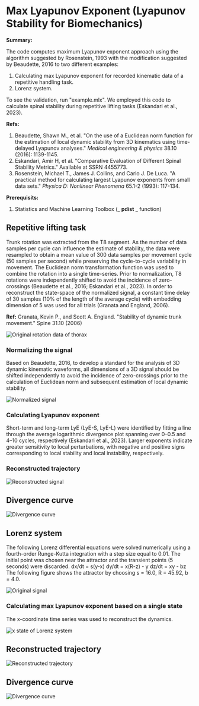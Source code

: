 ﻿# Max Lyapunov Exponent (Lyapunov Stability for Biomechanics)

**Summary:**

The code computes maximum Lyapunov exponent approach using the algorithm suggested by Rosenstein, 1993 with the modification suggested by Beaudette, 2016 to two different examples:

1. Calculating max Lyapunov exponent for recorded kinematic data of a repetitive handling task.
2. Lorenz system.

To see the validation, run "example.mlx". We employed this code to calculate spinal stability during repetitive lifting tasks (Eskandari et al., 2023).


**Refs:**

1. Beaudette, Shawn M., et al. "On the use of a Euclidean norm function for the estimation of local dynamic stability from 3D kinematics using time-delayed Lyapunov analyses." _Medical engineering & physics_ 38.10 (2016): 1139-1145.
2. Eskandari, Amir H, et al. "Comparative Evaluation of Different Spinal Stability Metrics." Available at SSRN 4455773.
3. Rosenstein, Michael T., James J. Collins, and Carlo J. De Luca. "A practical method for calculating largest Lyapunov exponents from small data sets." _Physica D: Nonlinear Phenomena_ 65.1-2 (1993): 117-134.

**Prerequisits:**

1. Statistics and Machine Learning Toolbox (_ **pdist** _ function)

## Repetitive lifting task

Trunk rotation was extracted from the T8 segment. As the number of data samples per cycle can influence the estimate of stability, the data were resampled to obtain a mean value of 300 data samples per movement cycle (50 samples per second) while preserving the cycle-to-cycle variability in movement. The Euclidean norm transformation function was used to combine the rotation into a single time-series. Prior to normalization, T8 rotations were independently shifted to avoid the incidence of zero-crossings (Beaudette et al., 2016; Eskandari et al., 2023). In order to reconstruct the state-space of the normalized signal, a constant time delay of 30 samples (10% of the length of the average cycle) with embedding dimension of 5 was used for all trials (Granata and England, 2006).

 **Ref:** Granata, Kevin P., and Scott A. England. "Stability of dynamic trunk movement." Spine 31.10 (2006)

![Original rotation data of thorax](README-figs/spine-org-sig.jpg "Original rotation data of thorax")

### Normalizing the signal

Based on Beaudette, 2016, to develop a standard for the analysis of 3D dynamic kinematic waveforms, all dimensions of a 3D signal should be shifted independently to avoid the incidence of zero-crossings prior to the calculation of Euclidean norm and subsequent estimation of local dynamic stability.

![Normalized signal](README-figs/spine-org-sig-norm.jpg "Normalized signal")

### Calculating Lyapunov exponent

Short-term and long-term LyE (LyE-S, LyE-L) were identified by fitting a line through the average logarithmic divergence plot spanning over 0–0.5 and 4–10 cycles, respectively (Eskandari et al., 2023). Larger exponents indicate greater sensitivity to local perturbations, with negative and positive signs corresponding to local stability and local instability, respectively.

### Reconstructed trajectory

![Reconstructed signal](README-figs/spine-sig-reconstructed.jpg "Reconstructed signal")

## Divergence curve

![Divergence curve](README-figs/spine-convergence.jpg "Divergence curve")

## Lorenz system
The following Lorenz differential equations were solved numerically using a fourth-order Runge-Kutta integration with a step size equal to 0.01. The initial point was chosen near the attractor and the transient points (5 seconds) were discarded.
dx/dt = s(y-x)
dy/dt = x(R-z) - y
dz/dt = xy - bz
The following figure shows the attractor by choosing s = 16.0, R = 45.92, b = 4.0.

![Original signal](README-figs/lorenz-org-sig.jpg "Original signal")

### Calculating max Lyapunov exponent based on a single state

The x-coordinate time series was used to reconstruct the dynamics.

![x state of Lorenz system](README-figs/lorenz-org-sig-x.jpg "x state of Lorenz system")

## Reconstructed trajectory

![Reconstructed trajectory](README-figs/lorenz-reconstructed.jpg "Reconstructed trajectory")

## Divergence curve

![Divergence curve](README-figs/lorenz-convergence.jpg "Divergence curve")
